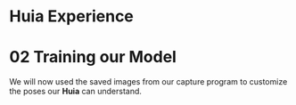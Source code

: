 # Huia Experience

# 02 Training our Model

We will now used the saved images from our capture program to customize the poses our **Huia** can understand.
